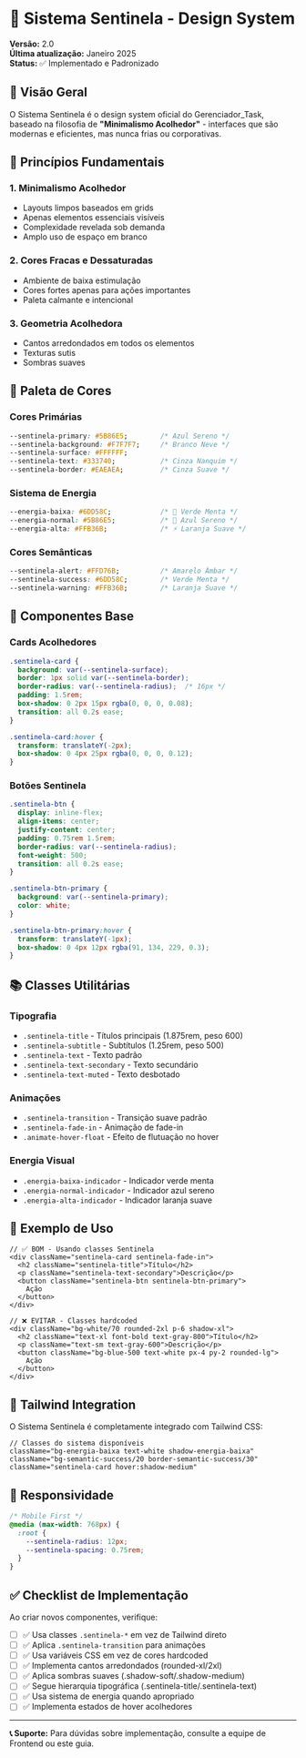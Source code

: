 # 🎨 Sistema Sentinela - Design System

**Versão:** 2.0  
**Última atualização:** Janeiro 2025  
**Status:** ✅ Implementado e Padronizado

## 📖 Visão Geral

O Sistema Sentinela é o design system oficial do Gerenciador_Task, baseado na filosofia de **"Minimalismo Acolhedor"** - interfaces que são modernas e eficientes, mas nunca frias ou corporativas.

## 🎯 Princípios Fundamentais

### 1. **Minimalismo Acolhedor**
- Layouts limpos baseados em grids
- Apenas elementos essenciais visíveis
- Complexidade revelada sob demanda
- Amplo uso de espaço em branco

### 2. **Cores Fracas e Dessaturadas**
- Ambiente de baixa estimulação
- Cores fortes apenas para ações importantes
- Paleta calmante e intencional

### 3. **Geometria Acolhedora**
- Cantos arredondados em todos os elementos
- Texturas sutis
- Sombras suaves

## 🎨 Paleta de Cores

### **Cores Primárias**
```css
--sentinela-primary: #5B86E5;        /* Azul Sereno */
--sentinela-background: #F7F7F7;     /* Branco Neve */
--sentinela-surface: #FFFFFF;
--sentinela-text: #333740;           /* Cinza Nanquim */
--sentinela-border: #EAEAEA;         /* Cinza Suave */
```

### **Sistema de Energia**
```css
--energia-baixa: #6DD58C;            /* 🔋 Verde Menta */
--energia-normal: #5B86E5;           /* 🧠 Azul Sereno */
--energia-alta: #FFB36B;             /* ⚡ Laranja Suave */
```

### **Cores Semânticas**
```css
--sentinela-alert: #FFD76B;          /* Amarelo Âmbar */
--sentinela-success: #6DD58C;        /* Verde Menta */
--sentinela-warning: #FFB36B;        /* Laranja Suave */
```

## 🧱 Componentes Base

### **Cards Acolhedores**
```css
.sentinela-card {
  background: var(--sentinela-surface);
  border: 1px solid var(--sentinela-border);
  border-radius: var(--sentinela-radius);  /* 16px */
  padding: 1.5rem;
  box-shadow: 0 2px 15px rgba(0, 0, 0, 0.08);
  transition: all 0.2s ease;
}

.sentinela-card:hover {
  transform: translateY(-2px);
  box-shadow: 0 4px 25px rgba(0, 0, 0, 0.12);
}
```

### **Botões Sentinela**
```css
.sentinela-btn {
  display: inline-flex;
  align-items: center;
  justify-content: center;
  padding: 0.75rem 1.5rem;
  border-radius: var(--sentinela-radius);
  font-weight: 500;
  transition: all 0.2s ease;
}

.sentinela-btn-primary {
  background: var(--sentinela-primary);
  color: white;
}

.sentinela-btn-primary:hover {
  transform: translateY(-1px);
  box-shadow: 0 4px 12px rgba(91, 134, 229, 0.3);
}
```

## 📚 Classes Utilitárias

### **Tipografia**
- `.sentinela-title` - Títulos principais (1.875rem, peso 600)
- `.sentinela-subtitle` - Subtítulos (1.25rem, peso 500)  
- `.sentinela-text` - Texto padrão
- `.sentinela-text-secondary` - Texto secundário
- `.sentinela-text-muted` - Texto desbotado

### **Animações**
- `.sentinela-transition` - Transição suave padrão
- `.sentinela-fade-in` - Animação de fade-in
- `.animate-hover-float` - Efeito de flutuação no hover

### **Energia Visual**
- `.energia-baixa-indicador` - Indicador verde menta
- `.energia-normal-indicador` - Indicador azul sereno
- `.energia-alta-indicador` - Indicador laranja suave

## 🎯 Exemplo de Uso

```tsx
// ✅ BOM - Usando classes Sentinela
<div className="sentinela-card sentinela-fade-in">
  <h2 className="sentinela-title">Título</h2>
  <p className="sentinela-text-secondary">Descrição</p>
  <button className="sentinela-btn sentinela-btn-primary">
    Ação
  </button>
</div>

// ❌ EVITAR - Classes hardcoded
<div className="bg-white/70 rounded-2xl p-6 shadow-xl">
  <h2 className="text-xl font-bold text-gray-800">Título</h2>
  <p className="text-sm text-gray-600">Descrição</p>
  <button className="bg-blue-500 text-white px-4 py-2 rounded-lg">
    Ação
  </button>
</div>
```

## 🔧 Tailwind Integration

O Sistema Sentinela é completamente integrado com Tailwind CSS:

```tsx
// Classes do sistema disponíveis
className="bg-energia-baixa text-white shadow-energia-baixa"
className="bg-semantic-success/20 border-semantic-success/30"
className="sentinela-card hover:shadow-medium"
```

## 📱 Responsividade

```css
/* Mobile First */
@media (max-width: 768px) {
  :root {
    --sentinela-radius: 12px;
    --sentinela-spacing: 0.75rem;
  }
}
```

## ✅ Checklist de Implementação

Ao criar novos componentes, verifique:

- [ ] ✅ Usa classes `.sentinela-*` em vez de Tailwind direto
- [ ] ✅ Aplica `.sentinela-transition` para animações
- [ ] ✅ Usa variáveis CSS em vez de cores hardcoded
- [ ] ✅ Implementa cantos arredondados (rounded-xl/2xl)
- [ ] ✅ Aplica sombras suaves (.shadow-soft/.shadow-medium)
- [ ] ✅ Segue hierarquia tipográfica (.sentinela-title/.sentinela-text)
- [ ] ✅ Usa sistema de energia quando apropriado
- [ ] ✅ Implementa estados de hover acolhedores

---

**📞 Suporte:** Para dúvidas sobre implementação, consulte a equipe de Frontend ou este guia.
